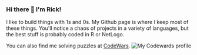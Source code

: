 ### Hi there 👋 I'm Rick!

I like to build things with 1s and 0s. My Github page is where I keep most of these things. You'll notice a chaos of projects in a variety of languages, but the best stuff is probably coded in R or NetLogo. 

You can also find me solving puzzles at [CodeWars](https://www.codewars.com/users/RickWeber). ![My Codewards profile](https://www.codewars.com/users/RickWeber/badges/small)

<!--
**RickWeber/RickWeber** is a ✨ _special_ ✨ repository because its `README.md` (this file) appears on your GitHub profile.

Here are some ideas to get you started:

- 🔭 I’m currently working on ...
- 🌱 I’m currently learning ...
- 👯 I’m looking to collaborate on ...
- 🤔 I’m looking for help with ...
- 💬 Ask me about ...
- 📫 How to reach me: ...
- 😄 Pronouns: ...
- ⚡ Fun fact: ...
-->
